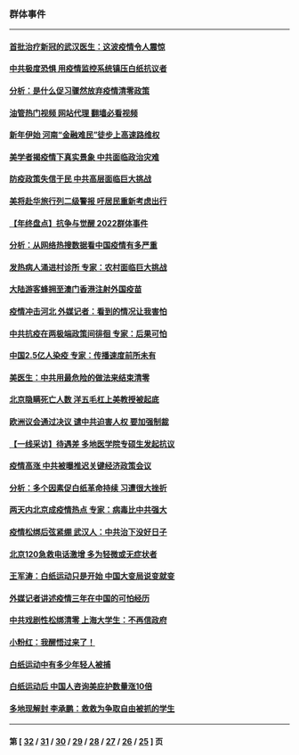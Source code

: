 ### 群体事件
---
#### [首批治疗新冠的武汉医生：这波疫情令人震惊](../../pages/ncid279/n13900313.md?01070845) 
#### [中共极度恐惧 用疫情监控系统镇压白纸抗议者](../../pages/ncid279/n13900225.md?01070845) 
#### [分析：是什么促习骤然放弃疫情清零政策](../../pages/ncid279/n13899652.md?01070845) 
#### [油管热门视频 网站代理 翻墙必看视频](http://138.2.39.72:81/youtube.html?epic-marker?01070845)
#### [新年伊始 河南“金融难民”徒步上高速路维权](../../pages/ncid279/n13897842.md?01070845) 
#### [美学者揭疫情下真实景象 中共面临政治灾难](../../pages/ncid279/n13896569.md?01070845) 
#### [防疫政策失信于民 中共高层面临巨大挑战](../../pages/ncid279/n13894627.md?01070845) 
#### [美将赴华旅行列二级警报 吁居民重新考虑出行](../../pages/ncid279/n13894518.md?01070845) 
#### [【年终盘点】抗争与觉醒 2022群体事件](../../pages/ncid279/n13888314.md?01070845) 
#### [分析：从网络热搜数据看中国疫情有多严重](../../pages/ncid279/n13893186.md?01070845) 
#### [发热病人涌进村诊所 专家：农村面临巨大挑战](../../pages/ncid279/n13892271.md?01070845) 
#### [大陆游客蜂拥至澳门香港注射外国疫苗](../../pages/ncid279/n13892276.md?01070845) 
#### [疫情冲击河北 外媒记者：看到的情况让我害怕](../../pages/ncid279/n13891260.md?01070845) 
#### [中共抗疫在两极端政策间徘徊 专家：后果可怕](../../pages/ncid279/n13891235.md?01070845) 
#### [中国2.5亿人染疫 专家：传播速度前所未有](../../pages/ncid279/n13890708.md?01070845) 
#### [美医生：中共用最危险的做法来结束清零](../../pages/ncid279/n13889983.md?01070845) 
#### [北京隐瞒死亡人数 洋五毛杠上美教授被起底](../../pages/ncid279/n13886904.md?01070845) 
#### [欧洲议会通过决议 谴中共迫害人权 要加强制裁](../../pages/ncid279/n13885670.md?01070845) 
#### [【一线采访】待遇差 多地医学院专硕生发起抗议](../../pages/ncid279/n13883914.md?01070845) 
#### [疫情高涨 中共被曝推迟关键经济政策会议](../../pages/ncid279/n13884170.md?01070845) 
#### [分析：多个因素促白纸革命持续 习遭很大挫折](../../pages/ncid279/n13872455.md?01070845) 
#### [两天内北京成疫情热点 专家：病毒比中共强大](../../pages/ncid279/n13883440.md?01070845) 
#### [疫情松绑后弦紧绷 武汉人：中共治下没好日子](../../pages/ncid279/n13882348.md?01070845) 
#### [北京120急救电话激增 多为轻微或无症状者](../../pages/ncid279/n13882340.md?01070845) 
#### [王军涛：白纸运动只是开始 中国大变局说变就变](../../pages/ncid279/n13882183.md?01070845) 
#### [外媒记者讲述疫情三年在中国的可怕经历](../../pages/ncid279/n13881853.md?01070845) 
#### [中共戏剧性松绑清零 上海大学生：不再信政府](../../pages/ncid279/n13880836.md?01070845) 
#### [小粉红：我醒悟过来了！](../../pages/ncid279/n13881756.md?01070845) 
#### [白纸运动中有多少年轻人被捕](../../pages/ncid279/n13881065.md?01070845) 
#### [白纸运动后 中国人咨询美庇护数量涨10倍](../../pages/ncid279/n13881172.md?01070845) 
#### [多地现解封 李承鹏：救救为争取自由被抓的学生](../../pages/ncid279/n13876918.md?01070845) 

---
#### 第 [ [32](./32.md?01070845) / [31](./31.md?01070845) / [30](./30.md?01070845) / [29](./29.md?01070845) / [28](./28.md?01070845) / [27](./27.md?01070845) / [26](./26.md?01070845) / [25](./25.md?01070845) ] 页
